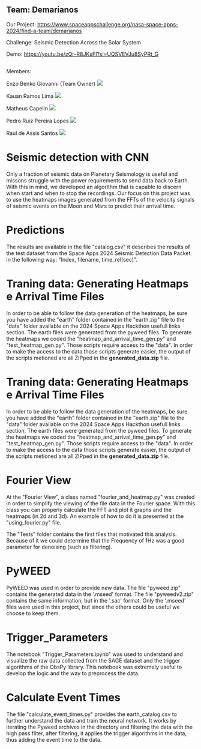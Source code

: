 ## Team: Demarianos

Our Project: https://www.spaceappschallenge.org/nasa-space-apps-2024/find-a-team/demarianos


Challenge: Seismic Detection Across the Solar System 

Demo: https://youtu.be/zQr-R8JKsFI?si=UQSVEVJu8SyPRt_G

##

Members:  

Enzo Benko Giovanni (Team Owner)            <a href="https://www.linkedin.com/in/enzo-benko-286a63299/" target="_blank"> <img src="https://img.shields.io/badge/LinkedIn-0077B5?style=for-the-badge&logo=linkedin&logoColor=white"></a>        


Kauan Ramos Lima                   <a href="https://www.linkedin.com/in/kauan-ramos-lima-a848aa256/" target="_blank"> <img src="https://img.shields.io/badge/LinkedIn-0077B5?style=for-the-badge&logo=linkedin&logoColor=white"></a>         


Matheus Capelin                    <a href="https://www.linkedin.com/in/matheus-capelin-a398a9289/" target="_blank"> <img src="https://img.shields.io/badge/LinkedIn-0077B5?style=for-the-badge&logo=linkedin&logoColor=white"></a>         


Pedro Ruiz Pereira Lopes           <a href="https://www.linkedin.com/in/pedro-ruiz-pereira-lopes/" target="_blank"> <img src="https://img.shields.io/badge/LinkedIn-0077B5?style=for-the-badge&logo=linkedin&logoColor=white"></a>         


Raul de Assis Santos               <a href="https://br.linkedin.com/in/raul-santos-a53953272/" target="_blank"> <img src="https://img.shields.io/badge/LinkedIn-0077B5?style=for-the-badge&logo=linkedin&logoColor=white"></a>         



##

<div>

# Seismic detection with CNN

Only a fraction of seismic data on Planetary Seismology is useful and missons struggle
with the power requirements to send data back to Earth. With this in mind, we developed
an algorithm that is capable to discern when start and when to stop the recordings.
Our focus on this project was to use the heatmaps images generated from the FFTs of the 
velocity signals of seismic events on the Moon and Mars to predict their arrival time.

</div>

##

<div>

# Predictions

The results are available in the file "catalog.csv" it describes the results of the test dataset from the Space Apps 2024 Seismic Detection Data Packet in the following way: "Index, filename, time_rel(sec)".

</div>

##

<div>

# Traning data: Generating Heatmaps e Arrival Time Files
In order to be able to follow the data generation of the heatmaps, be sure you have added the "earth" folder contained in the "earth.zip" file to the "data" folder available on the 2024 Space Apps Hackthon usefull links section. The earth files were generated from the pyweed files. 
To generate the heatmaps we coded the "heatmap_and_arrival_time_gen.py" and "test_heatmap_gen.py". Those scripts require access to the "data". In order to make the access to the data those scripts generate easier, the output of the scripts metioned are all ZIPped in the <b>generated_data.zip</b> file.

</div>

##

<div>

# Traning data: Generating Heatmaps e Arrival Time Files
In order to be able to follow the data generation of the heatmaps, be sure you have added the "earth" folder contained in the "earth.zip" file to the "data" folder available on the 2024 Space Apps Hackthon usefull links section. The earth files were generated from the pyweed files. 
To generate the heatmaps we coded the "heatmap_and_arrival_time_gen.py" and "test_heatmap_gen.py". Those scripts require access to the "data". In order to make the access to the data those scripts generate easier, the output of the scripts metioned are all ZIPped in the <b>generated_data.zip</b> file.

</div>

##

<div>

# Fourier View

At the "Fourier View", a class named "fourier_and_heatmap.py" was created in order to simplify the viewing of the file data in the Fourier space. With this class you can properly calculate the FFT and plot it graphs and the heatmaps (in 2d and 3d). An example of how to do it is presented at the "using_fourier.py" file.

The "Tests" folder contains the first files that motivated this analysis. Because of it we could determine that the Frequency of 1Hz was a good parameter for denoising (such as filtering).

</div>

##

<div>

# PyWEED

PyWEED was used in order to provide new data. The file "pyweed.zip" contains the generated data in the '.mseed' format. The file "pyweedv2.zip" contains the same information, but in the '.sac' format. Only the '.mseed' files were used in this project, but since the others could be useful we choose to keep them.

</div>

##

<div>

# Trigger_Parameters

The notebook "Trigger_Parameters.ipynb" was used to understand and visualize the raw data collected from the SAGE dataset and the trigger algorithms of the ObsPy library. This notebook was extremely useful to develop the logic and the way to preprocess the data.   

</div>

##

<div>


# Calculate Event Times

The file "calculate_event_times.py" provides the earth_catalog.csv to further understand the data and train the neural network. It works by iterating the Pyweed archives in the directory and filtering the data with the high pass filter, after filtering, it applies the trigger algorithms in the data, thus adding the event time to the data.

</div>

